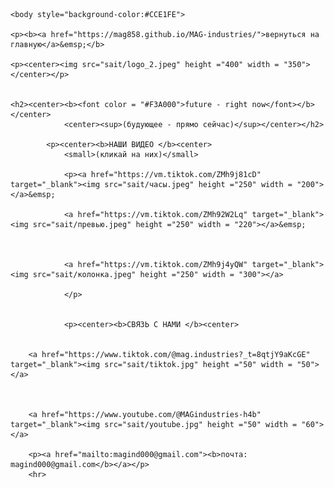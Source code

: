 
<html>
	<head>
	<title>MAG industries</title>
	<meta name="Glushnev Mikhail Alekseevich">
	<meta countent ="The site of the company MAG industries">
	<meta name="Keyboards" content="sait, MAG industries, interesting, tehnology, content, startup, 3d printer, arduino, code, knowledge, machine, auto, car, connection, Tik Tok, YouTube, future">	
	</head>
	
    <body style="background-color:#CCE1FE">
    
    <p><b><a href="https://mag858.github.io/MAG-industries/">вернуться на главную</a>&emsp;</b>
    
    <p><center><img src="sait/logo_2.jpeg" height ="400" width = "350"></center></p>
    
    
    <h2><center><b><font color = "#F3A000">future - right now</font></b></center>
				<center><sup>(будующее - прямо сейчас)</sup></center></h2>
				
			<p><center><b>НАШИ ВИДЕО </b><center>	
				<small>(кликай на них)</small>
				
				<p><a href="https://vm.tiktok.com/ZMh9j81cD" target="_blank"><img src="sait/часы.jpeg" height ="250" width = "200"></a>&emsp;
				
				<a href="https://vm.tiktok.com/ZMh92W2Lq" target="_blank"><img src="sait/превью.jpeg" height ="250" width = "220"></a>&emsp;
				
				
				
				<a href="https://vm.tiktok.com/ZMh9j4yQW" target="_blank"><img src="sait/колонка.jpeg" height ="250" width = "300"></a>
				
				</p>
				
				
				<p><center><b>СВЯЗЬ С НАМИ </b><center>
		
		
		<a href="https://www.tiktok.com/@mag.industries?_t=8qtjY9aKcGE" target="_blank"><img src="sait/tiktok.jpg" height ="50" width = "50"></a>
		
		
		
		<a href="https://www.youtube.com/@MAGindustries-h4b" target="_blank"><img src="sait/youtube.jpg" height ="50" width = "60"></a>
		
		<p><a href="mailto:magind000@gmail.com"><b>почта: magind000@gmail.com</b></a></p>
		<hr>
	
		
		
